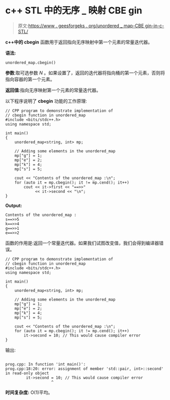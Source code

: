 # c++ STL 中的无序 _ 映射 CBE gin

> 原文:[https://www . geesforgeks . org/unordered _ map-CBE gin-in-c-STL/](https://www.geeksforgeeks.org/unordered_map-cbegin-in-c-stl/)

**c++中的 cbegin** 函数用于返回指向无序映射中第一个元素的常量迭代器。

**语法:**

```
unordered_map.cbegin()
```

**参数**:取可选参数 *N* 。如果设置了，返回的迭代器将指向桶的第一个元素，否则将指向容器的第一个元素。

**返回值**:指向无序映射第一个元素的常量迭代器。

以下程序说明了 **cbegin** 功能的工作原理:

```
// CPP program to demonstrate implementation of
// cbegin function in unordered_map
#include <bits/stdc++.h>
using namespace std;

int main()
{
    unordered_map<string, int> mp;

    // Adding some elements in the unordered_map
    mp["g"] = 1;
    mp["e"] = 2;
    mp["k"] = 4;
    mp["s"] = 5;

    cout << "Contents of the unordered_map :\n";
    for (auto it = mp.cbegin(); it != mp.cend(); it++)
        cout << it->first << "==>>"
             << it->second << "\n";
}
```

**Output:**

```
Contents of the unordered_map :
s==>>5
k==>>4
g==>>1
e==>>2

```

函数的作用是:返回一个常量迭代器。如果我们试图改变值，我们会得到编译器错误。

```
// CPP program to demonstrate implementation of
// cbegin function in unordered_map
#include <bits/stdc++.h>
using namespace std;

int main()
{
    unordered_map<string, int> mp;

    // Adding some elements in the unordered_map
    mp["g"] = 1;
    mp["e"] = 2;
    mp["k"] = 4;
    mp["s"] = 5;

    cout << "Contents of the unordered_map :\n";
    for (auto it = mp.cbegin(); it != mp.cend(); it++)
        it->second = 10; // This would cause compiler error
}
```

输出:

```

prog.cpp: In function 'int main()':
prog.cpp:18:20: error: assignment of member 'std::pair, int>::second' in read-only object
         it->second = 10; // This would cause compiler error
                    ^ 
```

**时间复杂度:** O(1)平均。